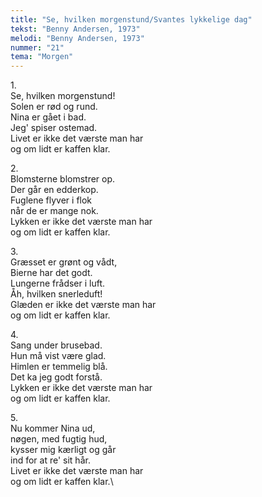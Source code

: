 ```yaml
---
title: "Se, hvilken morgenstund/Svantes lykkelige dag"
tekst: "Benny Andersen, 1973"
melodi: "Benny Andersen, 1973"
nummer: "21"
tema: "Morgen"
---
```

1\.\
Se, hvilken morgenstund!\
Solen er rød og rund.\
Nina er gået i bad.\
Jeg' spiser ostemad.\
Livet er ikke det værste man har\
og om lidt er kaffen klar.

2\.\
Blomsterne blomstrer op.\
Der går en edderkop.\
Fuglene flyver i flok\
når de er mange nok.\
Lykken er ikke det værste man har\
og om lidt er kaffen klar.

3\.\
Græsset er grønt og vådt,\
Bierne har det godt.\
Lungerne frådser i luft.\
Åh, hvilken snerleduft!\
Glæden er ikke det værste man har\
og om lidt er kaffen klar.

4\.\
Sang under brusebad.\
Hun må vist være glad.\
Himlen er temmelig blå.\
Det ka jeg godt forstå.\
Lykken er ikke det værste man har\
og om lidt er kaffen klar.

5\.\
Nu kommer Nina ud,\
nøgen, med fugtig hud,\
kysser mig kærligt og går\
ind for at re' sit hår.\
Livet er ikke det værste man har\
og om lidt er kaffen klar.\
